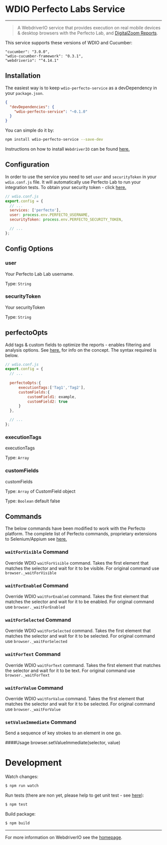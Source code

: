 WDIO Perfecto Labs Service
=======================

***

> A WebdriverIO service that provides execution on real mobile devices & desktop browsers with the  Perfecto Lab, and [DigitalZoom Reports](https://developers.perfectomobile.com/display/PD/DigitalZoom+Reporting).
 
This service supports these versions of WDIO and Cucumber: 
    
    "cucumber": "3.0.0",
    "wdio-cucumber-framework": "0.3.1",
    "webdriverio": "^4.14.1"

## Installation
The easiest way is to keep `wdio-perfecto-service` as a devDependency in your `package.json`.

```json
{
  "devDependencies": {
    "wdio-perfecto-service": "~0.1.0"
  }
}
```

You can simple do it by:

```bash
npm install wdio-perfecto-service --save-dev
```

Instructions on how to install `WebdriverIO` can be found [here.](http://webdriver.io/guide/getstarted/install.html)

## Configuration

In order to use the service you need to set `user` and `securityToken` in your `wdio.conf.js` file. It will automatically
use Perfecto Lab to run your integration tests. 
To obtain your security token - click [here.](https://developers.perfectomobile.com/display/PD/Security+Token)

```js
// wdio.conf.js
export.config = {
  // ...
  services: ['perfecto'],
  user: process.env.PERFECTO_USERNAME,
  securityToken: process.env.PERFECTO_SECURITY_TOKEN,

  // ...
};
```

## Config Options

### user
Your Perfecto Lab Lab username.

Type: `String`

### securityToken
Your securityToken 

Type: `String`

## perfectoOpts
Add tags & custom fields to optimize the reports - enables filtering and analysis options. 
See [here.](https://developers.perfectomobile.com/display/PD/Basic+Test+Result+Concepts) for info on the concept. The syntax required is below. 

```js
// wdio.conf.js
export.config = {
  // ...
  
  perfectoOpts:{
      executionTags:['Tag1','Tag2'],
      customFields:{
          customField1: example,
          customField2: true
      }
  },

  // ...
};
```
### executionTags
executionTags 

Type: `Array`

### customFields
customFields 

Type: `Array` of CustomField object



Type: `Boolean` default false

## Commands

The below commands have been modified to work with the Perfecto platform. 
The complete list of Perfecto commands, proprietary extensions to Selenium/Appium see [here.](https://developers.perfectomobile.com/display/PD/Perfecto+Commands)

### ```waitForVisible``` Command
Override  WDIO ```waitForVisible``` command. Takes the first element that matches the selector and wait for it to be visible. For original command use ```browser._waitForVisible``` 
### ```waitForEnabled``` Command
Override  WDIO ```waitForEnabled``` command. Takes the first element that matches the selector and wait for it to be enabled. For original command use ```browser._waitForEnabled``` 
### ```waitForSelected``` Command
Override  WDIO ```waitForSelected``` command. Takes the first element that matches the selector and wait for it to be selected. For original command use ```browser._waitForSelected``` 
### ```waitForText``` Command
Override  WDIO ```waitForText``` command. Takes the first element that matches the selector and wait for it to be text. For original command use ```browser._waitForText``` 
### ```waitForValue``` Command
Override  WDIO ```waitForValue``` command. Takes the first element that matches the selector and wait for it to be selected. For original command use ```browser._waitForValue``` 
### ```setValueImmediate``` Command
Send a sequence of key strokes to an element in one go.

####Usage
browser.setValueImmediate(selector, value)

  
# Development
Watch changes:

```sh
$ npm run watch
```

Run tests (there are non yet, please help to get unit test - see [here](https://github.com/webdriverio/wdio-perfecto-service/issues/1)):

```sh
$ npm test
```

Build package:

```sh
$ npm build
```

----

For more information on WebdriverIO see the [homepage](http://webdriver.io).
